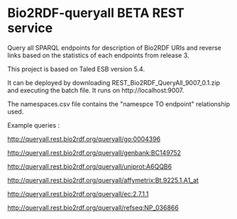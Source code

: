 Bio2RDF-queryall BETA REST service
==================================

Query all SPARQL endpoints for description of Bio2RDF URIs and reverse links 
based on the statistics of each endpoints from release 3.

This project is based on Taled ESB version 5.4.

It can be deployed by downloading REST_Bio2RDF_QueryAll_9007_0.1.zip and executing the batch file. It runs on http://localhost:9007.

The namespaces.csv file contains the "namespce TO endpoint" relationship used.

Example queries :

http://queryall.rest.bio2rdf.org/queryall/go:0004396

http://queryall.rest.bio2rdf.org/queryall/genbank:BC149752

http://queryall.rest.bio2rdf.org/queryall/uniprot:A6QQB6

http://queryall.rest.bio2rdf.org/queryall/affymetrix:Bt.9225.1.A1_at

http://queryall.rest.bio2rdf.org/queryall/ec:2.7.1.1

http://queryall.rest.bio2rdf.org/queryall/refseq:NP_036866
